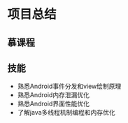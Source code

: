 # 项目总结

## 慕课程





## 技能

- 熟悉Android事件分发和view绘制原理
- 熟悉Android内存泄漏优化
- 熟悉Android界面性能优化
- 了解java多线程机制编程和内存优化